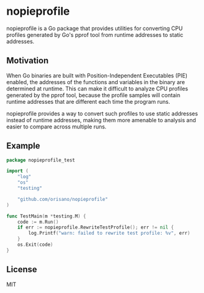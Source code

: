 # nopieprofile
nopieprofile is a Go package that provides utilities for converting CPU profiles generated by Go's pprof tool from runtime addresses to static addresses.

## Motivation
When Go binaries are built with Position-Independent Executables (PIE) enabled, the addresses of the functions and variables in the binary are determined at runtime. This can make it difficult to analyze CPU profiles generated by the pprof tool, because the profile samples will contain runtime addresses that are different each time the program runs.

nopieprofile provides a way to convert such profiles to use static addresses instead of runtime addresses, making them more amenable to analysis and easier to compare across multiple runs.

## Example
```go
package nopieprofile_test

import (
	"log"
	"os"
	"testing"

	"github.com/orisano/nopieprofile"
)

func TestMain(m *testing.M) {
	code := m.Run()
	if err := nopieprofile.RewriteTestProfile(); err != nil {
		log.Printf("warn: failed to rewrite test profile: %v", err)
	}
	os.Exit(code)
}
```

## License
MIT
